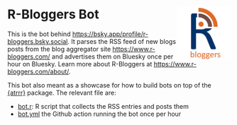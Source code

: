# R-Bloggers Bot <img src="logo.png" align="right" height="120">

This is the bot behind <https://bsky.app/profile/r-bloggers.bsky.social>.
It parses the RSS feed of new blogs posts from the blog aggregator site https://www.r-bloggers.com/ and advertises them on Bluesky once per hour on Bluesky.
Learn more about R-Bloggers at <https://www.r-bloggers.com/about/>.

This bot also meant as a showcase for how to build bots on top of the [{atrrr}](https://jbgruber.github.io/atrrr/) package.
The relevant file are:

- [bot.r](bot.r): R script that collects the RSS entries and posts them
- [bot.yml](.github/workflows/bot.yml) the Github action running the bot once per hour
